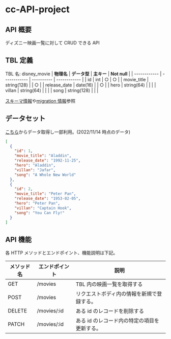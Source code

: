 # cc-API-project

## API 概要

ディズニー映画一覧に対して CRUD できる API

## TBL 定義

TBL 名: disney_movie
| **物理名** | **データ型** | **主キー** | **Not null** |
| ------------ | ------------ | ---------- | ------------ |
| id | int | ○ | ○ |
| movie_title | string(128) | | ○ |
| release_date | date(16) | | ○ |
| hero | string(64) | | |
| villan | string(64) | | |
| song | string(128) | | |

[スキーマ情報](https://github.com/davidspace-star28/cc-API-project/blob/main/docs/schema.md)や[migration 情報](https://github.com/davidspace-star28/cc-API-project/blob/main/db/migrations/20221111051532_create_disney_movie.js)参照

## データセット

[こちら](https://data.world/kgarrett/disney-character-success-00-16)からデータ取得し一部利用。(2022/11/14 時点のデータ)

```json
[
  {
    "id": 1,
    "movie_title": "Aladdin",
    "release_date": "1992-11-25",
    "hero": "Aladdin",
    "villan": "Jafar",
    "song": "A Whole New World"
  },
  {
    "id": 2,
    "movie_title": "Peter Pan",
    "release_date": "1953-02-05",
    "hero": "Peter Pan",
    "villan": "Captain Hook",
    "song": "You Can Fly!"
  }
]
```

## API 機能

各 HTTP メソッドとエンドポイント、機能説明は下記。

| **メソッド名** | **エンドポイント** | **説明**                                     |
| -------------- | ------------------ | -------------------------------------------- |
| GET            | /movies            | TBL 内の映画一覧を取得する                   |
| POST           | /movies            | リクエストボディ内の情報を新規で登録する。   |
| DELETE         | /movies/:id        | ある id のレコードを削除する                 |
| PATCH          | /movies/:id        | ある id のレコード内の特定の項目を更新する。 |
